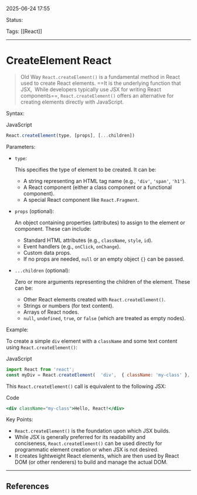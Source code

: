 
2025-06-24 17:55

Status:

Tags: [[React]] 

---
# CreateElement React

> Old Way
`React.createElement()` is a fundamental method in React used to create React elements. ==It is the underlying function that JSX,  While developers typically use JSX for writing React components==, `React.createElement()` offers an alternative for creating elements directly with JavaScript.

Syntax:

JavaScript

```jsx
React.createElement(type, [props], [...children])
```

Parameters:

- `type`:
    
    This specifies the type of element to be created. It can be:
    
    - A string representing an HTML tag name (e.g., `'div'`, `'span'`, `'h1'`).
    - A React component (either a class component or a functional component).
    - A special React component like `React.Fragment`.
    
- `props` (optional):
    
    An object containing properties (attributes) to assign to the element or component. These can include:
    
    - Standard HTML attributes (e.g., `className`, `style`, `id`).
    - Event handlers (e.g., `onClick`, `onChange`).
    - Custom data props.
    - If no props are needed, `null` or an empty object `{}` can be passed.
    
- `...children` (optional):
    
    Zero or more arguments representing the children of the element. These can be:
    
    - Other React elements created with `React.createElement()`.
    - Strings or numbers (for text content).
    - Arrays of React nodes.
    - `null`, `undefined`, `true`, or `false` (which are treated as empty nodes). 
    

Example:

To create a simple `div` element with a `className` and some text content using `React.createElement()`:

JavaScript

```jsx
import React from 'react';
const myDiv = React.createElement(  'div',  { className: 'my-class' },  'Hello, React!');
```

This `React.createElement()` call is equivalent to the following JSX:

Code

```jsx
<div className="my-class">Hello, React!</div>
```

Key Points:

- `React.createElement()` is the foundation upon which JSX builds.
- While JSX is generally preferred for its readability and conciseness, `React.createElement()` can be used directly for programmatic element creation or when JSX is not desired.
- It creates lightweight React elements, which are then used by React DOM (or other renderers) to build and manage the actual DOM.

---
## References

